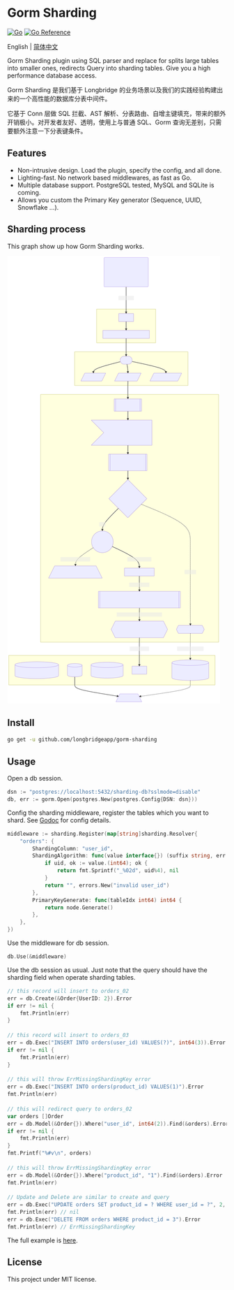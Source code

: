 # Gorm Sharding

[![Go](https://github.com/longbridgeapp/gorm-sharding/actions/workflows/go.yml/badge.svg)](https://github.com/longbridgeapp/gorm-sharding/actions/workflows/go.yml)
[![Go Reference](https://pkg.go.dev/badge/github.com/longbridgeapp/gorm-sharding.svg)](https://pkg.go.dev/github.com/longbridgeapp/gorm-sharding)

English | [简体中文](./README.zh-CN.md)

Gorm Sharding plugin using SQL parser and replace for splits large tables into smaller ones, redirects Query into sharding tables. Give you a high performance database access.

Gorm Sharding 是我们基于 Longbridge 的业务场景以及我们的实践经验构建出来的一个高性能的数据库分表中间件。

它基于 Conn 层做 SQL 拦截、AST 解析、分表路由、自增主键填充，带来的额外开销极小。对开发者友好、透明，使用上与普通 SQL、Gorm 查询无差别，只需要额外注意一下分表键条件。

## Features

- Non-intrusive design. Load the plugin, specify the config, and all done.
- Lighting-fast. No network based middlewares, as fast as Go.
- Multiple database support. PostgreSQL tested, MySQL and SQLite is coming.
- Allows you custom the Primary Key generator (Sequence, UUID, Snowflake ...).

## Sharding process

This graph show up how Gorm Sharding works.

![Example](./docs/query.svg)

## Install

```bash
go get -u github.com/longbridgeapp/gorm-sharding
```

## Usage

Open a db session.

```go
dsn := "postgres://localhost:5432/sharding-db?sslmode=disable"
db, err := gorm.Open(postgres.New(postgres.Config{DSN: dsn}))
```

Config the sharding middleware, register the tables which you want to shard. See [Godoc](https://pkg.go.dev/github.com/longbridge/gorm-sharding) for config details.

```go
middleware := sharding.Register(map[string]sharding.Resolver{
	"orders": {
		ShardingColumn: "user_id",
		ShardingAlgorithm: func(value interface{}) (suffix string, err error) {
			if uid, ok := value.(int64); ok {
				return fmt.Sprintf("_%02d", uid%4), nil
			}
			return "", errors.New("invalid user_id")
		},
		PrimaryKeyGenerate: func(tableIdx int64) int64 {
			return node.Generate()
		},
	},
})
```

Use the middleware for db session.

```go
db.Use(&middleware)
```

Use the db session as usual. Just note that the query should have the sharding field when operate sharding tables.

```go
// this record will insert to orders_02
err = db.Create(&Order{UserID: 2}).Error
if err != nil {
	fmt.Println(err)
}

// this record will insert to orders_03
err = db.Exec("INSERT INTO orders(user_id) VALUES(?)", int64(3)).Error
if err != nil {
	fmt.Println(err)
}

// this will throw ErrMissingShardingKey error
err = db.Exec("INSERT INTO orders(product_id) VALUES(1)").Error
fmt.Println(err)

// this will redirect query to orders_02
var orders []Order
err = db.Model(&Order{}).Where("user_id", int64(2)).Find(&orders).Error
if err != nil {
	fmt.Println(err)
}
fmt.Printf("%#v\n", orders)

// this will throw ErrMissingShardingKey error
err = db.Model(&Order{}).Where("product_id", "1").Find(&orders).Error
fmt.Println(err)

// Update and Delete are similar to create and query
err = db.Exec("UPDATE orders SET product_id = ? WHERE user_id = ?", 2, int64(3)).Error
fmt.Println(err) // nil
err = db.Exec("DELETE FROM orders WHERE product_id = 3").Error
fmt.Println(err) // ErrMissingShardingKey
```

The full example is [here](./examples/order.go).

## License

This project under MIT license.
